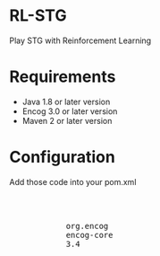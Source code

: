 # RL-STG

Play STG with Reinforcement Learning

# Requirements

- Java 1.8 or later version  
- Encog 3.0 or later version  
- Maven 2 or later version

# Configuration  

Add those code into your pom.xml  
<pre><dependencies>
        <!-- https://mvnrepository.com/artifact/org.encog/encog-core -->
        <dependency>
            <groupId>org.encog</groupId>
            <artifactId>encog-core</artifactId>
            <version>3.4</version>
        </dependency>
 </dependencies></pre>

